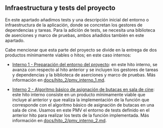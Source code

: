## Infraestructura y tests del proyecto

En este apartado añadimos tests y una descripción inicial del entorno o infraestructura de la aplicación, donde se
concretan los gestores de dependencias y tareas. Para la adición de tests, se necesita una biblioteca de aserciones y
marco de pruebas, ambos añadidos también en este apartado.

Cabe mencionar que esta parte del proyecto se divide en la entrega de dos productos mínimamente viables o hitos; en este
caso internos:

- [Interno 1 - Preparación del entorno del proyecto](https://github.com/mcarmona99/CineTickets/milestone/6): en este
  hito interno, se avanza con respecto al hito anterior y se incluyen los gestores de tareas y dependencias y la
  biblioteca de aserciones y marco de pruebas. Más información
  en [docs/hito_2/pmv_interno_1.md](https://github.com/mcarmona99/CineTickets/blob/master/docs/hito_2/pmv_interno_1.md).

- [Interno 2 - Algoritmo básico de asignación de butacas en sala de cine](https://github.com/mcarmona99/CineTickets/milestone/3):
  este hito interno consiste en un producto mínimamente viable que incluye al anterior y que realiza la implementación
  de la función que corresponde con el algoritmo básico de asignación de butacas en una sala de cine. Usamos en este PMV
  el entorno de tests definido en el anterior hito para realizar los tests de la función implementada. Más información
  en [docs/hito_2/pmv_interno_2.md](https://github.com/mcarmona99/CineTickets/blob/master/docs/hito_2/pmv_interno_2.md).